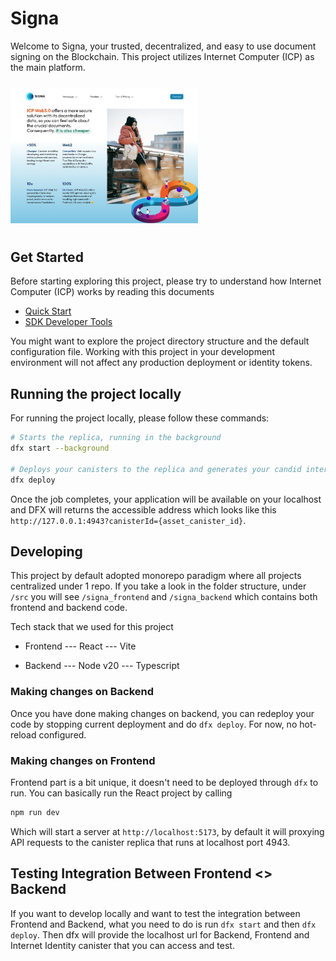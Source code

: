 # Signa
Welcome to Signa, your trusted, decentralized, and easy to use document signing on the Blockchain. This project utilizes Internet Computer (ICP) as the main platform.

<img src="./src/signa_frontend/public/SignaProductPage.jpeg" style="margin-top:10px;margin-bottom:10px" alt="Signa Product Page" width="300"></a>

## Get Started

Before starting exploring this project, please try to understand how Internet Computer (ICP) works by reading this documents

- [Quick Start](https://internetcomputer.org/docs/current/developer-docs/setup/deploy-locally)
- [SDK Developer Tools](https://internetcomputer.org/docs/current/developer-docs/setup/install)

You might want to explore the project directory structure and the default configuration file. Working with this project in your development environment will not affect any production deployment or identity tokens.

## Running the project locally

For running the project locally, please follow these commands:

```bash
# Starts the replica, running in the background
dfx start --background

# Deploys your canisters to the replica and generates your candid interface
dfx deploy
```

Once the job completes, your application will be available on your localhost and DFX will returns the accessible address which looks like this `http://127.0.0.1:4943?canisterId={asset_canister_id}`.

## Developing

This project by default adopted monorepo paradigm where all projects centralized under 1 repo. If you take a look in the folder structure, under `/src` you will see `/signa_frontend` and `/signa_backend` which contains both frontend and backend code.

Tech stack that we used for this project
- Frontend
--- React
--- Vite

- Backend
--- Node v20
--- Typescript

### Making changes on Backend

Once you have done making changes on backend, you can redeploy your code by stopping current deployment and do `dfx deploy`. For now, no hot-reload configured.

### Making changes on Frontend

Frontend part is a bit unique, it doesn't need to be deployed through `dfx` to run. You can basically run the React project by calling

```bash
npm run dev
```

Which will start a server at `http://localhost:5173`, by default it will proxying API requests to the canister replica that runs at localhost port 4943.

## Testing Integration Between Frontend <> Backend

If you want to develop locally and want to test the integration between Frontend and Backend, what you need to do is run `dfx start` and then `dfx deploy`. Then dfx will provide the localhost url for Backend, Frontend and Internet Identity canister that you can access and test.